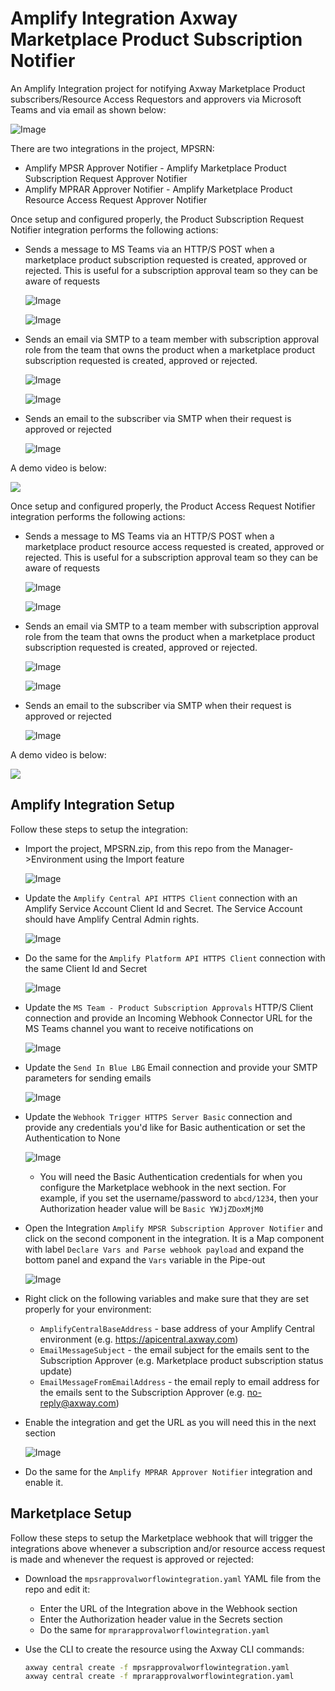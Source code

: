 # Amplify Integration Axway Marketplace Product Subscription Notifier

An Amplify Integration project for notifying Axway Marketplace Product subscribers/Resource Access Requestors and approvers via Microsoft Teams and via email as shown below:

![Image](https://i.imgur.com/tPY1nHD.png)


There are two integrations in the project, MPSRN:
* Amplify MPSR Approver Notifier - Amplify Marketplace Product Subscription Request Approver Notifier
* Amplify MPRAR Approver Notifier - Amplify Marketplace Product Resource Access Request Approver Notifier

Once setup and configured properly, the Product Subscription Request Notifier integration performs the following actions:

* Sends a message to MS Teams via an HTTP/S POST when a marketplace product subscription requested is created, approved or rejected. This is useful for a subscription approval team so they can be aware of requests

  ![Image](https://i.imgur.com/SQVCTgd.png)

  ![Image](https://i.imgur.com/zjBRQgf.png)

* Sends an email via SMTP to a team member with subscription approval role from the team that owns the product when a marketplace product subscription requested is created, approved or rejected.

  ![Image](https://i.imgur.com/nyC701A.png)

  ![Image](https://i.imgur.com/PPtTppG.png)

* Sends an email to the subscriber via SMTP when their request is approved or rejected

  ![Image](https://i.imgur.com/pnyOvNy.png)

A demo video is below:

[![](https://markdown-videos-api.jorgenkh.no/youtube/30dRyw5iN-U)](https://youtu.be/30dRyw5iN-U)

Once setup and configured properly, the Product Access Request Notifier integration performs the following actions:

* Sends a message to MS Teams via an HTTP/S POST when a marketplace product resource access requested is created, approved or rejected. This is useful for a subscription approval team so they can be aware of requests

  ![Image](https://i.imgur.com/oLaDI2w.png)

  ![Image](https://i.imgur.com/FO9Sqlh.png)

* Sends an email via SMTP to a team member with subscription approval role from the team that owns the product when a marketplace product subscription requested is created, approved or rejected.

  ![Image](https://i.imgur.com/Rwa39Nl.png)

  ![Image](https://i.imgur.com/Pqx2T0n.png)

* Sends an email to the subscriber via SMTP when their request is approved or rejected

  ![Image](https://i.imgur.com/Z1LWbS6.png)

A demo video is below:

[![](https://markdown-videos-api.jorgenkh.no/youtube/W9ooSYkVAyE)](https://youtu.be/W9ooSYkVAyE)

## Amplify Integration Setup

Follow these steps to setup the integration:

* Import the project, MPSRN.zip, from this repo from the Manager->Environment using the Import feature

  ![Image](https://i.imgur.com/SIuOrGQ.png)

* Update the `Amplify Central API HTTPS Client` connection with an Amplify Service Account Client Id and Secret. The Service Account should have Amplify Central Admin rights.

  ![Image](https://i.imgur.com/SxoOkP2.png)

* Do the same for the `Amplify Platform API HTTPS Client` connection with the same Client Id and Secret

  ![Image](https://i.imgur.com/57h8TC8.png)

* Update the `MS Team - Product Subscription Approvals` HTTP/S Client connection and provide an Incoming Webhook Connector URL for the MS Teams channel you want to receive notifications on

  ![Image](https://i.imgur.com/xW06WzE.png)

* Update the `Send In Blue LBG` Email connection and provide your SMTP parameters for sending emails

  ![Image](https://i.imgur.com/KPqZuGf.png)

* Update the `Webhook Trigger HTTPS Server Basic` connection and provide any credentials you'd like for Basic authentication or set the Authentication to None

  ![Image](https://i.imgur.com/sOlSArk.png)
  * You will need the Basic Authentication credentials for when you configure the Marketplace webhook in the next section. For example, if you set the username/password to `abcd/1234`, then your Authorization header value will be `Basic YWJjZDoxMjM0`

* Open the Integration `Amplify MPSR Subscription Approver Notifier` and click on the second component in the integration. It is a Map component with label `Declare Vars and Parse webhook payload` and expand the bottom panel and expand the `Vars` variable in the Pipe-out

  ![Image](https://i.imgur.com/b2vGMxo.png)

* Right click on the following variables and make sure that they are set properly for your environment:
  * `AmplifyCentralBaseAddress` - base address of your Amplify Central environment (e.g. https://apicentral.axway.com)
  * `EmailMessageSubject` - the email subject for the emails sent to the Subscription Approver (e.g. Marketplace product subscription status update)
  * `EmailMessageFromEmailAddress` - the email reply to email address for the emails sent to the Subscription Approver (e.g. no-reply@axway.com)
* Enable the integration and get the URL as you will need this in the next section

  ![Image](https://i.imgur.com/4lGyYXP.png)

* Do the same for the `Amplify MPRAR Approver Notifier` integration and enable it.


## Marketplace Setup

Follow these steps to setup the Marketplace webhook that will trigger the integrations above whenever a subscription and/or resource access request is made and whenever the request is approved or rejected:

* Download the `mpsrapprovalworflowintegration.yaml` YAML file from the repo and edit it:
  * Enter the URL of the Integration above in the Webhook section
  * Enter the Authorization header value in the Secrets section
  * Do the same for `mprarapprovalworflowintegration.yaml`
* Use the CLI to create the resource using the Axway CLI commands:

  ```bash
  axway central create -f mpsrapprovalworflowintegration.yaml
  axway central create -f mprarapprovalworflowintegration.yaml
  ```